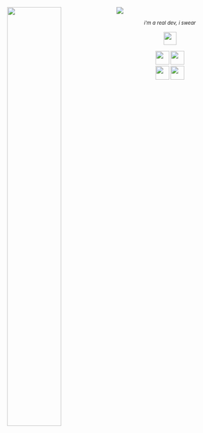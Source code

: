 <img src="https://user-images.githubusercontent.com/16008095/203210834-3261c91a-78fc-4bdb-b98b-e58af1574ea9.png">

<img align="left" width="50%" src="https://github-readme-stats.vercel.app/api/top-langs/?username=marcantoineg&theme=dark&layout=compact&langs_count=6&exclude_repo=exercism">

<p align="center"><em><sub>i'm a real dev, i swear</sub></em></p>

<div align="center" width="50%">
  
  [<img height="30px" src="https://img.shields.io/badge/LinkedIn-2967BC?logo=linkedin&style=flat">](https://www.linkedin.com/in/marc-antoine-giguere-703815137/)
  
  <img height="32px" src="https://img.shields.io/badge/Golang-FFFFFF?logo=go&style=flat">
  <img height="32px" src="https://img.shields.io/badge/Kotlin-27282C?logo=kotlin&style=flat">
</div>

<div align="center">
  <img height="32px" src="https://img.shields.io/badge/just distro hoppin%27-151515?logo=linux&style=flat">
  <img height="32px" src="https://img.shields.io/badge/macOS-424245?logo=apple&style=flat" /> 
</div>
